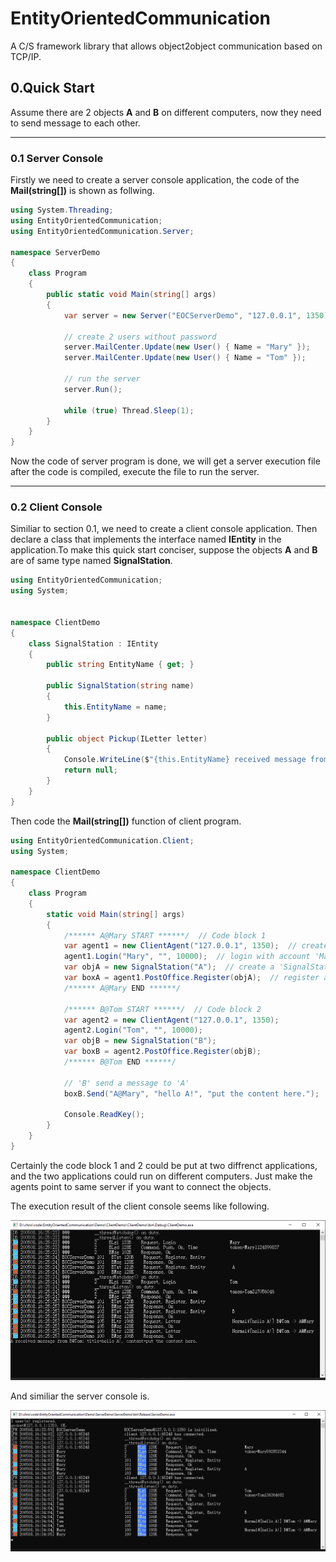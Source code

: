 # EntityOrientedCommunication
A C/S framework library that allows object2object communication based on TCP/IP.

## 0.Quick Start
Assume there are 2 objects **A** and **B** on different computers, now they need to send message to each other.

- - -

### 0.1 Server Console
Firstly we need to create a server console application, the code of the **Mail(string[])** is shown as follwing.

```c#
using System.Threading;
using EntityOrientedCommunication;
using EntityOrientedCommunication.Server;

namespace ServerDemo
{
    class Program
    {
        public static void Main(string[] args)
        {
            var server = new Server("EOCServerDemo", "127.0.0.1", 1350);

            // create 2 users without password
            server.MailCenter.Update(new User() { Name = "Mary" });
            server.MailCenter.Update(new User() { Name = "Tom" });

            // run the server
            server.Run();

            while (true) Thread.Sleep(1);
        }
    }
}
```

Now the code of server program is done, we will get a server execution file after the code is compiled, execute the file to run the server.

- - -

### 0.2 Client Console

Similiar to section 0.1, we need to create a client console application. Then declare a class that implements the interface named **IEntity** in the application.To make this quick start conciser, suppose the objects **A** and **B** are of same type named **SignalStation**.

```c#
using EntityOrientedCommunication;
using System;


namespace ClientDemo
{
    class SignalStation : IEntity
    {
        public string EntityName { get; }

        public SignalStation(string name)
        {
            this.EntityName = name;
        }

        public object Pickup(ILetter letter)
        {
            Console.WriteLine($"{this.EntityName} received message from {letter.Sender}: {letter.Title}, {letter.Content}");
            return null;
        }
    }
}
```

Then code the **Mail(string[])** function of client program.

```c#
using EntityOrientedCommunication.Client;
using System;

namespace ClientDemo
{
    class Program
    {
        static void Main(string[] args)
        {
            /****** A@Mary START ******/  // Code block 1
            var agent1 = new ClientAgent("127.0.0.1", 1350);  // create a client agent with specified server IP and port
            agent1.Login("Mary", "", 10000);  // login with account 'Mary' without password
            var objA = new SignalStation("A");  // create a 'SignalStation' instance named 'A'
            var boxA = agent1.PostOffice.Register(objA);  // register a mailbox for 'A' to grant it to communicate with other entities
            /****** A@Mary END ******/

            /****** B@Tom START ******/  // Code block 2
            var agent2 = new ClientAgent("127.0.0.1", 1350);
            agent2.Login("Tom", "", 10000);
            var objB = new SignalStation("B");
            var boxB = agent2.PostOffice.Register(objB);
            /****** B@Tom END ******/

            // 'B' send a message to 'A'
            boxB.Send("A@Mary", "hello A!", "put the content here.");

            Console.ReadKey();
        }
    }
}
```

Certainly the code block 1 and 2 could be put at two diffrenct applications, and the two applications could run on different computers. Just make the agents point to same server if you want to connect the objects.

The execution result of the client console seems like following.

![](./.img/client_console_snapshot.png "Client console execution result")

And similiar the server console is.

![](./.img/server_console_snapshot.png "Server console execution result")